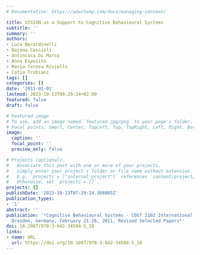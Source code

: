 ```yaml
---
# Documentation: https://wowchemy.com/docs/managing-content/

title: VISION as a Support to Cognitive Behavioural Systems
subtitle: ''
summary: ''
authors:
- Luca Berardinelli
- Dajana Cassioli
- Antinisca Di Marco
- Anna Esposito
- Maria Teresa Riviello
- Catia Trubiani
tags: []
categories: []
date: '2011-01-01'
lastmod: 2023-10-13T09:29:24+02:00
featured: false
draft: false

# Featured image
# To use, add an image named `featured.jpg/png` to your page's folder.
# Focal points: Smart, Center, TopLeft, Top, TopRight, Left, Right, BottomLeft, Bottom, BottomRight.
image:
  caption: ''
  focal_point: ''
  preview_only: false

# Projects (optional).
#   Associate this post with one or more of your projects.
#   Simply enter your project's folder or file name without extension.
#   E.g. `projects = ["internal-project"]` references `content/project/deep-learning/index.md`.
#   Otherwise, set `projects = []`.
projects: []
publishDate: '2023-10-13T07:29:24.388005Z'
publication_types:
- '1'
abstract: ''
publication: '*Cognitive Behavioural Systems - COST 2102 International Training School,
  Dresden, Germany, February 21-26, 2011, Revised Selected Papers*'
doi: 10.1007/978-3-642-34584-5_10
links:
- name: URL
  url: https://doi.org/10.1007/978-3-642-34584-5_10
---
```

